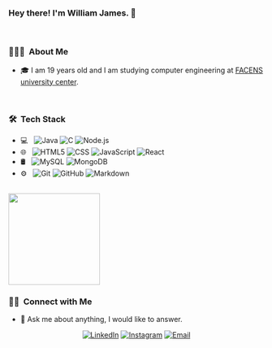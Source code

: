 ### Hey there! I'm William James. 👋

<br/>

<h3> 👨🏻‍💻 &nbsp;About Me </h3>

- 🎓 I am 19 years old and I am studying computer engineering at [FACENS university center](https://facens.br/home).

<br/>

<h3> 🛠 &nbsp;Tech Stack</h3>

- 💻 &nbsp; ![Java](https://img.shields.io/badge/-Java-333333?style=flat&logo=Java&logoColor=007396)  ![C](https://img.shields.io/badge/-C-333333?style=flat&logo=C%2B%2B&logoColor=00599C) ![Node.js](https://img.shields.io/badge/-Node.js-333333?style=flat&logo=node.js)
- 🌐 &nbsp; ![HTML5](https://img.shields.io/badge/-HTML5-333333?style=flat&logo=HTML5) ![CSS](https://img.shields.io/badge/-CSS-333333?style=flat&logo=CSS3&logoColor=1572B6) ![JavaScript](https://img.shields.io/badge/-JavaScript-333333?style=flat&logo=javascript) ![React](https://img.shields.io/badge/-React-333333?style=flat&logo=react)
- 🛢 &nbsp; ![MySQL](https://img.shields.io/badge/-MySQL-333333?style=flat&logo=mysql) ![MongoDB](https://img.shields.io/badge/-MongoDB-333333?style=flat&logo=mongodb)
- ⚙️ &nbsp; ![Git](https://img.shields.io/badge/-Git-333333?style=flat&logo=git) ![GitHub](https://img.shields.io/badge/-GitHub-333333?style=flat&logo=github) ![Markdown](https://img.shields.io/badge/-Markdown-333333?style=flat&logo=markdown)

<br/>

<a href="https://github.com/william-james-pj">
  <img height="180em" src="https://github-readme-stats.vercel.app/api?username=william-james-pj&theme=buefy&show_icons=true" />

</a>

<br/>

<h3> 🤝🏻 &nbsp;Connect with Me </h3>

* 💬 Ask me about anything, I would like to answer.

<p align="center">
<a href="https://www.linkedin.com/in/william-james-pj/"><img alt="LinkedIn" src="https://img.shields.io/badge/LinkedIn-William%20James-blue?style=flat-square&logo=linkedin"></a>
<a href="https://www.instagram.com/william._.james/"><img alt="Instagram" src="https://img.shields.io/badge/Instagram-william.__.james-blue?style=flat-square&logo=instagram"></a>
<a href="mailto: william.james@gmail.com"><img alt="Email" src="https://img.shields.io/badge/Email-william.james@gmail.com-blue?style=flat-square&logo=gmail"></a>
</p>
